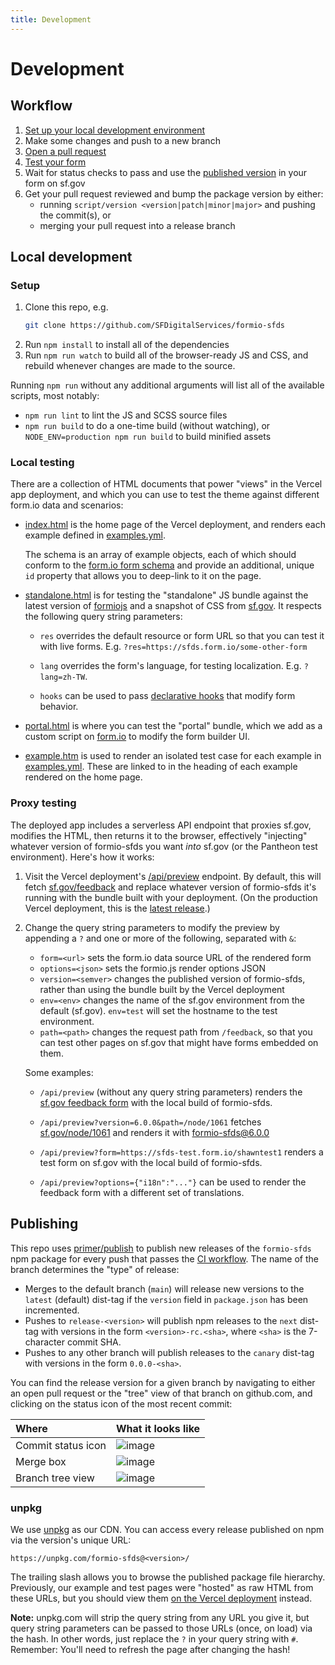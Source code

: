```yaml
---
title: Development
---
```


# Development

## Workflow

1. [Set up your local development environment](#setup)
2. Make some changes and push to a new branch
3. [Open a pull request](https://github.com/SFDigitalServices/formio-sfds/compare?expand=1)
4. [Test your form](#proxy-testing)
5. Wait for status checks to pass and use the [published version](#publishing)
   in your form on sf.gov
6. Get your pull request reviewed and bump the package version by either:
    - running `script/version <version|patch|minor|major>` and pushing the commit(s), or
    - merging your pull request into a release branch

## Local development

### Setup
1. Clone this repo, e.g.
    ```sh
    git clone https://github.com/SFDigitalServices/formio-sfds
    ```
2. Run `npm install` to install all of the dependencies
3. Run `npm run watch` to build all of the browser-ready JS and CSS, and
   rebuild whenever changes are made to the source.

Running `npm run` without any additional arguments will list all of the
available scripts, most notably:

- `npm run lint` to lint the JS and SCSS source files
- `npm run build` to do a one-time build (without watching), or
  `NODE_ENV=production npm run build` to build minified assets

### Local testing
There are a collection of HTML documents that power "views" in the Vercel app
deployment, and which you can use to test the theme against different form.io
data and scenarios:

- [index.html](../views/index.html) is the home page of the Vercel deployment,
  and renders each example defined in [examples.yml](../src/examples.yml).

  The schema is an array of example objects, each of which should conform to
  the [form.io form schema] and provide an additional, unique `id` property
  that allows you to deep-link to it on the page.

- [standalone.html](../views/standalone.html) is for testing the "standalone"
  JS bundle against the latest version of [formiojs] and a snapshot of CSS from
  [sf.gov]. It respects the following query string parameters:

  - `res` overrides the default resource or form URL so that you can test it
    with live forms. E.g. `?res=https://sfds.form.io/some-other-form`

  - `lang` overrides the form's language, for testing localization. E.g.
    `?lang=zh-TW`.

  - `hooks` can be used to pass [declarative hooks] that
    modify form behavior.

- [portal.html](../views/portal.html) is where you can test the "portal"
  bundle, which we add as a custom script on [form.io](https://form.io) to
  modify the form builder UI.

- [example.htm](../views/example.html) is used to render an isolated test case
  for each example in [examples.yml](../src/examples.yml). These are linked to
  in the heading of each example rendered on the home page.

### Proxy testing
The deployed app includes a serverless API endpoint that proxies sf.gov,
modifies the HTML, then returns it to the browser, effectively "injecting"
whatever version of formio-sfds you want _into_ sf.gov (or the Pantheon test
environment). Here's how it works:

1. Visit the Vercel deployment's
   [/api/preview](https://formio-sfds.vercel.app/api/preview) endpoint. By
   default, this will fetch [sf.gov/feedback](https://sf.gov/feedback) and
   replace whatever version of formio-sfds it's running with the bundle built
   with your deployment. (On the production Vercel deployment, this is the
   [latest release](https://github.com/SFDigitalServices/formio-sfds/releases).)

2. Change the query string parameters to modify the preview by appending a `?`
   and one or more of the following, separated with `&`:

    - `form=<url>` sets the form.io data source URL of the rendered form
    - `options=<json>` sets the formio.js render options JSON
    - `version=<semver>` changes the published version of formio-sfds, rather
      than using the bundle built by the Vercel deployment
    - `env=<env>` changes the name of the sf.gov environment from the default
      (sf.gov). `env=test` will set the hostname to the test environment.
    - `path=<path>` changes the request path from `/feedback`, so that you can
      test other pages on sf.gov that might have forms embedded on them.

    Some examples:

    - `/api/preview` (without any query string parameters) renders the
      [sf.gov feedback form](https://sf.gov/feedback) with the local build of
      formio-sfds.

    - `/api/preview?version=6.0.0&path=/node/1061` fetches
      [sf.gov/node/1061](https://sf.gov/node/1061) and renders it with
      [formio-sfds@6.0.0](http://unpkg.com/formio-sfds@6.0.0/)

    - `/api/preview?form=https://sfds-test.form.io/shawntest1` renders a test
      form on sf.gov with the local build of formio-sfds.

    - `/api/preview?options={"i18n":"..."}` can be used to render the feedback
      form with a different set of translations.

## Publishing
This repo uses [primer/publish] to publish new releases of the `formio-sfds`
npm package for every push that passes the [CI
workflow](../.github/workflows/ci.yml). The name of the branch determines the
"type" of release:

- Merges to the default branch (`main`) will release new versions to the
  `latest` (default) dist-tag if the `version` field in `package.json` has been
  incremented.
- Pushes to `release-<version>` will publish npm releases to the `next`
  dist-tag with versions in the form `<version>-rc.<sha>`, where `<sha>` is the
  7-character commit SHA.
- Pushes to any other branch will publish releases to the `canary` dist-tag
  with versions in the form `0.0.0-<sha>`.

You can find the release version for a given branch by navigating to either an
open pull request or the "tree" view of that branch on github.com, and clicking
on the status icon of the most recent commit:

| Where | What it looks like |
| :---- | :---- |
| Commit status icon | ![image](https://user-images.githubusercontent.com/113896/80157039-33d01280-857a-11ea-83bb-d547343d4faa.png)
| Merge box | ![image](https://user-images.githubusercontent.com/113896/80157076-46e2e280-857a-11ea-9c84-12c4438f1dfd.png)
| Branch tree view | ![image](https://user-images.githubusercontent.com/113896/80157168-6b3ebf00-857a-11ea-9563-47e41985da39.png)

### unpkg
We use [unpkg] as our CDN. You can access every release published on npm via the version's unique URL:

```
https://unpkg.com/formio-sfds@<version>/
```

The trailing slash allows you to browse the published package file hierarchy.
Previously, our example and test pages were "hosted" as raw HTML from these URLs,
but you should view them [on the Vercel deployment](https://formio-sfds.vercel.app)
instead.

**Note:** unpkg.com will strip the query string from any URL you give it, but
query string parameters can be passed to those URLs (once, on load) via the
hash. In other words, just replace the `?` in your query string with `#`.
Remember: You'll need to refresh the page after changing the hash!

[declarative hooks]: ../#declarative-hooks
[form.io form schema]: https://github.com/formio/formio.js/wiki/Form-JSON-Schema
[formiojs]: https://www.npmjs.com/package/formiojs
[primer/publish]: https://github.com/primer/publish
[sf.gov]: https://sf.gov
[unpkg]: https://unpkg.com

